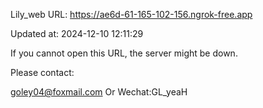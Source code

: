 Lily_web URL: https://ae6d-61-165-102-156.ngrok-free.app

Updated at: 2024-12-10 12:11:29

If you cannot open this URL, the server might be down.

Please contact: 

goley04@foxmail.com Or Wechat:GL_yeaH